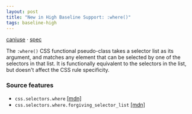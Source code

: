```yaml
---
layout: post
title: "New in High Baseline Support: :where()"
tags: baseline-high
---
```


[caniuse](https://caniuse.com/?search=where) · [spec](https://drafts.csswg.org/selectors-4/#zero-matches)

The `:where()` CSS functional pseudo-class takes a selector list as its argument, and matches any element that can be selected by one of the selectors in that list. It is functionally equivalent to the selectors in the list, but doesn't affect the CSS rule specificity.

### Source features

- ``css.selectors.where`` [[mdn]](https://developer.mozilla.org/en-US/search?q=css.selectors.where)
- ``css.selectors.where.forgiving_selector_list`` [[mdn]](https://developer.mozilla.org/en-US/search?q=css.selectors.where.forgiving_selector_list)
